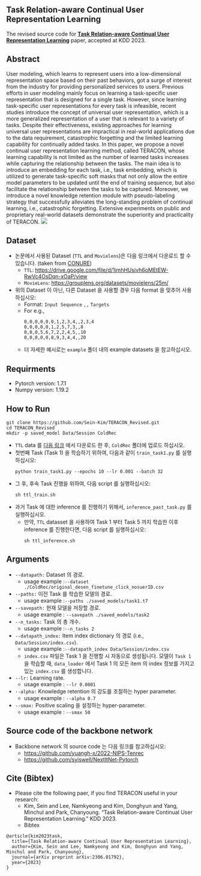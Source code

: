 ## Task Relation-aware Continual User Representation Learning
The revised source code for [**Task Relation-aware Continual User Representation Learning**](https://arxiv.org/abs/2306.01792) paper, accepted at KDD 2023.
## Abstract
User modeling, which learns to represent users into a low-dimensional representation space based on their past behaviors, got a surge of interest from the industry for providing personalized services to users. Previous efforts in user modeling mainly focus on learning a task-specific user representation that is designed for a single task. However, since learning task-specific user representations for every task is infeasible, recent studies introduce the concept of universal user representation, which is a more generalized representation of a user that is relevant to a variety of tasks. Despite their effectiveness, existing approaches for learning universal user representations are impractical in real-world applications due to the data requirement, catastrophic forgetting and the limited learning capability for continually added tasks. In this paper, we propose a novel continual user representation learning method, called TERACON, whose learning capability is not limited as the number of learned tasks increases while capturing the relationship between the tasks. The main idea is to introduce an embedding for each task, i.e., task embedding, which is utilized to generate task-specific soft masks that not only allow the entire model parameters to be updated until the end of training sequence, but also facilitate the relationship between the tasks to be captured. Moreover, we introduce a novel knowledge retention module with pseudo-labeling strategy that successfully alleviates the long-standing problem of continual learning, i.e., catastrophic forgetting. Extensive experiments on public and proprietary real-world datasets demonstrate the superiority and practicality of TERACON.
![](https://github.com/Sein-Kim/TERACON_Revised/assets/76777494/a30959a2-95a2-414f-a4c2-49c216d728ee)
## Dataset
- 논문에서 사용된 Dataset (`TTL` and `Movielens`)은 다음 링크에서 다운로드 할 수 있습니다. (taken from [CONURE](https://arxiv.org/abs/2009.13724))<br>
  - `TTL`: https://drive.google.com/file/d/1imhHUsivh6oMEtEW-RwVc4OsDqn-xOaP/view<br>
  - `MovieLens`: https://grouplens.org/datasets/movielens/25m/
- 위의 Dataset 이 아닌, 다른 Dataset 을 사용할 경우 다음 format 을 맞추어 사용하십시오: <br>
  - Format: `Input Sequence` `,,` `Targets` <br>
  - For e.g.,<br>
    ~~~
    0,0,0,0,0,0,1,2,3,4,,2,3,4
    0,0,0,0,0,1,2,5,7,3,,8
    0,0,0,5,6,7,2,2,4,5,,10
    0,0,0,0,0,8,9,3,4,4,,20
    ~~~
  - 더 자세한 예시로는 `example` 폴더 내의 example datasets 을 참고하십시오.
## Requirments
- Pytorch version: 1.7.1
- Numpy version: 1.19.2
## How to Run
~~~
git clone https://github.com/Sein-Kim/TERACON_Revised.git
cd TERACON_Revised
mkdir -p saved_model Data/Session ColdRec
~~~
- `TTL` data 를 [다음 링크](https://drive.google.com/file/d/1imhHUsivh6oMEtEW-RwVc4OsDqn-xOaP/view) 에서 다운로드 한 후, `ColdRec` 폴더에 업로드 하십시오.
- 첫번째 Task (Task 1) 을 학습하기 위하여, 다음과 같이 `train_task1.py` 를 실행하십시오:
  ~~~
  python train_task1.py --epochs 10 --lr 0.001 --batch 32
  ~~~
- 그 후, 후속 Task 진행을 위하여, 다음 script 를 실행하십시오:
  ~~~
  sh ttl_train.sh
  ~~~
- 과거 Task 에 대한 inference 를 진행하기 위해서, `inference_past_task.py` 를 실행하십시오.
  - 만약, `TTL` datasset 을 사용하여 Task 1 부터 Task 5 까지 학습한 이후 inference 를 진행한다면, 다음 script 를 실행하십시오:
    ~~~
    sh ttl_inference.sh
    ~~~
## Arguments
- `--datapath:` Dataset 의 경로.<br>
	- usage example :`--dataset ./ColdRec/original_desen_finetune_click_nosuerID.csv`
- `--paths:` 이전 Task 를 학습한 모델의 경로.<br>
	- usage example :`--paths ./saved_models/task1.t7`
- `--savepath:` 현재 모델을 저장할 경로.<br>
	- usage example : `--savepath ./saved_models/task2`
- `--n_tasks:`  Task 의 총 개수.<br>
	- usage example :`--n_tasks 2`
- `--datapath_index:` Item index dictionary 의 경로 (i.e., `Data/Session/index.csv`).<br>
	- usage example :`--datapath_index Data/Session/index.csv`
  - `index.csv` 파일은 Task 1 을 진행할 시 자동으로 생성됩니다.
  모델이 `Task 1` 을 학습할 때, `data_loader` 에서 Task 1 의 모든 item 의 index 정보를 가지고 있는 `index.csv` 를 생성합니다.<br>
- `--lr:` Learning rate.<br>
	- usage example : `--lr 0.0001`
- `--alpha:` Knowledge retention 의 강도를 조절하는 hyper parameter.<br>
	- usage example : `--alpha 0.7`
- `--smax:` Positive scaling 을 설정하는 hyper-parameter.<br>
	- usage example : `--smax 50`
## Source code of the backbone network
- Backbone network 의 source code 는 다음 링크를 참고하십시오:
  - https://github.com/yuangh-x/2022-NIPS-Tenrec
  - https://github.com/syiswell/NextItNet-Pytorch
## Cite (Bibtex)
- Please cite the following paer, if you find TERACON useful in your research:
  - Kim, Sein and Lee, Namkyeong and Kim, Donghyun and Yang, Minchul and Park, Chanyoung. “Task Relation-aware Continual User Representation Learning.” KDD 2023.
  - Bibtex
```
@article{kim2023task,
  title={Task Relation-aware Continual User Representation Learning},
  author={Kim, Sein and Lee, Namkyeong and Kim, Donghyun and Yang, Minchul and Park, Chanyoung},
  journal={arXiv preprint arXiv:2306.01792},
  year={2023}
}
```